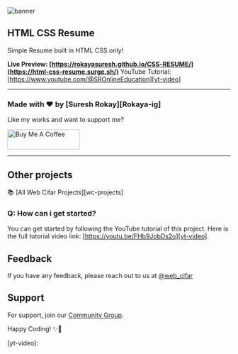 ![banner]()

## HTML CSS Resume

Simple Resume built in HTML CSS only!

**Live Preview: [https://rokayasuresh.github.io/CSS-RESUME/](https://html-css-resume.surge.sh/)**
YouTube Tutorial: [https://www.youtube.com/@SROnlineEducation][yt-video]

---

### Made with ❤️ by [Suresh Rokay][Rokaya-ig]

Like my works and want to support me?

<a href="https://www.buymeacoffee.com/shaifarfan08" target="_blank"><img src="https://cdn.buymeacoffee.com/buttons/v2/default-blue.png" alt="Buy Me A Coffee" style="height: 45px !important;width: 162.75px !important;" ></a>

---

## Other projects

📚 [All Web Cifar Projects][wc-projects]

### Q: How can i get started?

You can get started by following the YouTube tutorial of this project. Here is the full tutorial video link: [https://youtu.be/FHb9JobDs2o][yt-video].

## Feedback

If you have any feedback, please reach out to us at [@web_cifar][wc-tw]

## Support

For support, join our [Community Group][wc-fb-group].

Happy Coding! ✨🚀

[wc-tw]: 
[wc-yt]:
[arfan-ig]: 
[wc-projects]: 
[wc-fb-group]: 
[buymeacoffee]: 
[yt-video]: 
